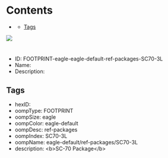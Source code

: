 



Contents
========

* [](#)
	* [Tags](#tags)
  
![][im]
# 

- ID: FOOTPRINT-eagle-eagle-default-ref-packages-SC70-3L
- Name: 
- Description: 

## Tags

- hexID: 
- oompType: FOOTPRINT
- oompSize: eagle
- oompColor: eagle-default
- oompDesc: ref-packages
- oompIndex: SC70-3L
- oompName: eagle-default/ref-packages/SC70-3L
- description: &lt;b&gt;SC-70 Package&lt;/b&gt;



[im]: image.png
